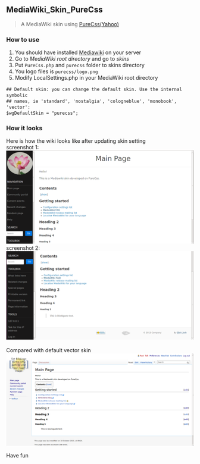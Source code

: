 ## MediaWiki_Skin_PureCss ##

> A MediaWiki skin using [PureCss(Yahoo)](http://purecss.io/)

### How to use ###
1. You should have installed [Mediawiki](http://www.mediawiki.org/wiki/MediaWiki) on your server<br>
2. Go to *MediaWiki root directory* and go to *skins*<br>
3. Put ```PureCss.php``` and ```purecss``` folder to skins directory<br>
4. You logo files is ```purecss/logo.png```
5. Modify LocalSettings.php in your MediaWiki root directory<br>

```lang="php"
## Default skin: you can change the default skin. Use the internal symbolic
## names, ie 'standard', 'nostalgia', 'cologneblue', 'monobook', 'vector':
$wgDefaultSkin = "purecss";

```



### How it looks ###

Here is how the wiki looks like after updating skin setting<br>
screenshot 1: <br>
![](img/PureCss1.png) <br>
screenshot 2: <br>
![](img/PureCss2.png) <br>
<br>
Compared with default vector skin<br>
![](img/vector.png) <br>

Have fun 
